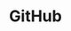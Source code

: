 ---
title: GitHub
head:
  meta:
    - http-equiv: refresh
      content: 0; URL=https://github.com/thombruce/verse
  link:
    - rel: canonical
      href: https://github.com/thombruce/verse
---